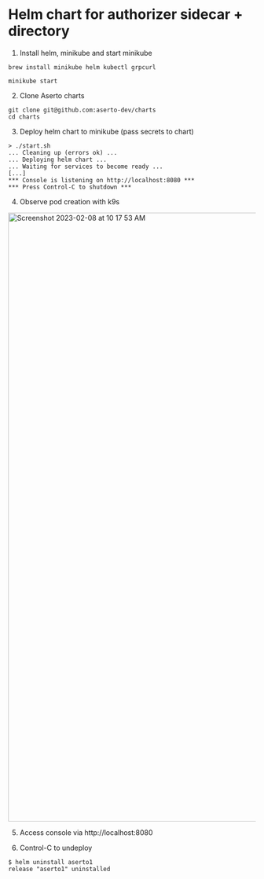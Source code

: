 # Helm chart for authorizer sidecar + directory

1. Install helm, minikube and start minikube
```
brew install minikube helm kubectl grpcurl

minikube start
```

2. Clone Aserto charts
````
git clone git@github.com:aserto-dev/charts
cd charts
````

3. Deploy helm chart to minikube (pass secrets to chart)
````
> ./start.sh
... Cleaning up (errors ok) ...
... Deploying helm chart ...
... Waiting for services to become ready ...
[...]
*** Console is listening on http://localhost:8080 ***
*** Press Control-C to shutdown ***
````

4. Observe pod creation with k9s

<img width="1240" alt="Screenshot 2023-02-08 at 10 17 53 AM" src="https://user-images.githubusercontent.com/3091714/217571657-3f4d5e3d-6b3c-4492-b3c8-b52237df7268.png">

5. Access console via http://localhost:8080

6. Control-C to undeploy
````
$ helm uninstall aserto1
release "aserto1" uninstalled